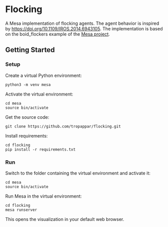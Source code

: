 # Flocking
A Mesa implementation of flocking agents. The agent behavior is inspired by https://doi.org/10.1109/IROS.2014.6943105. The implementation is based on the boid_flockers example of the [Mesa project](https://github.com/projectmesa/mesa).

## Getting Started

### Setup
Create a virtual Python environment:
```shell
python3 -m venv mesa
```
Activate the virtual environment:
```shell
cd mesa
source bin/activate
```
Get the source code:
```shell
git clone https://github.com/tropappar/flocking.git
```
Install requirements:
```shell
cd flocking
pip install -r requirements.txt
```

### Run
Switch to the folder containing the virtual environment and activate it:
```shell
cd mesa
source bin/activate
```

Run Mesa in the virtual environment:
```shell
cd flocking
mesa runserver
```
This opens the visualization in your default web browser.

